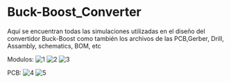 # Buck-Boost_Converter
Aquí se encuentran todas las simulaciones utilizadas en el diseño del convertidor Buck-Boost como también los archivos de las PCB,Gerber, Drill, Assambly, schematics, BOM, etc

Modulos:
![1](https://github.com/user-attachments/assets/c04329b1-b0d5-4765-b62b-087a5dec8e46)
![2](https://github.com/user-attachments/assets/2ab64bc1-6875-45ff-b800-59f942c08355)
![3](https://github.com/user-attachments/assets/6b0647f9-1027-4184-b1e5-0a84595ad001)

PCB:
![4](https://github.com/user-attachments/assets/98afb8fc-8196-4529-ba44-609830f9482b)
![5](https://github.com/user-attachments/assets/434db94b-bc03-4df4-b50d-d0c4fc76f119)
